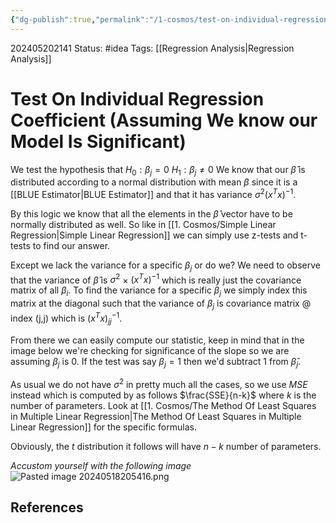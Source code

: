 ```yaml
---
{"dg-publish":true,"permalink":"/1-cosmos/test-on-individual-regression-coefficient-assuming-we-know-our-model-is-significant/","created":"2025-01-22T11:17:14.008-05:00","updated":"2024-06-06T16:17:18.317-04:00"}
---
```


202405202141
Status: #idea
Tags: [[Regression Analysis\|Regression Analysis]]
# Test On Individual Regression Coefficient (Assuming We know our Model Is Significant)

We test the hypothesis that 
$H_0: \beta_j = 0$
$H_1: \beta_j \ne 0$
We know that our $\hat \beta$ is distributed according to a normal distribution with mean $\beta$ since it is a [[BLUE Estimator\|BLUE Estimator]] and that it has variance $\sigma^2(x^Tx)^{-1}$.

By this logic we know that all the elements in the $\hat \beta$ vector have to be normally distributed as well. So like in [[1. Cosmos/Simple Linear Regression\|Simple Linear Regression]] we can simply use z-tests and t-tests to find our answer.

Except we lack the variance for a specific $\beta_j$ or do we? We need to observe that the variance of $\hat \beta$ is $\sigma^2$ $\times$ $(x^Tx)^{-1}$ which is really just the covariance matrix of all $\beta_i$. To find the variance for a specific $\beta_j$ we simply index this matrix at the diagonal such that the variance of $\beta_j$ is $\text{covariance matrix @ index (j,j)}$ which is $(x^Tx)^{-1}_{jj}$.

From there we can easily compute our statistic, keep in mind that in the image below we're checking for significance of the slope so we are assuming $\beta_j$ is $0$. If the test was say $\beta_j=1$ then we'd subtract 1 from $\hat \beta_j$.

As usual we do not have $\sigma^2$ in pretty much all the cases, so we use $MSE$ instead which is computed by as follows $\frac{SSE}{n-k}$ where $k$ is the number of parameters. Look at [[1. Cosmos/The Method Of Least Squares in Multiple Linear Regression\|The Method Of Least Squares in Multiple Linear Regression]] for the specific formulas.

Obviously, the $t$ distribution it follows will have $n-k$ number of parameters.

*Accustom yourself with the following image*
![Pasted image 20240518205416.png](/img/user/3.%20Black%20Holes/Files/Pasted%20image%2020240518205416.png)

## References